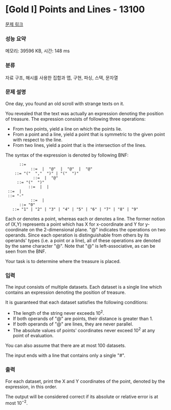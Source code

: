 # [Gold I] Points and Lines - 13100 

[문제 링크](https://www.acmicpc.net/problem/13100) 

### 성능 요약

메모리: 39596 KB, 시간: 148 ms

### 분류

자료 구조, 해시를 사용한 집합과 맵, 구현, 파싱, 스택, 문자열

### 문제 설명

<p>One day, you found an old scroll with strange texts on it.</p>

<p>You revealed that the text was actually an expression denoting the position of treasure. The expression consists of following three operations:</p>

<ul>
	<li>From two points, yield a line on which the points lie.</li>
	<li>From a point and a line, yield a point that is symmetric to the given point with respect to the line.</li>
	<li>From two lines, yield a point that is the intersection of the lines.</li>
</ul>

<p>The syntax of the expression is denoted by following BNF:</p>

<pre><code><expression>      ::= <point>
<point>           ::= <point-factor> | <line> "@" <line-factor> | <line> "@" <point-factor> | <point> "@" <line-factor>
<point-factor>    ::= "(" <number> "," <number> ")" | "(" <point> ")"
<line>            ::= <line-factor> | <point> "@" <point-factor>
<line-factor>     ::= "(" <line> ")"
<number>          ::= <zero-digit> | <positive-number> | <negative-number>
<positive-number> ::= <nonzero-digit> | <positive-number> <digit>
<negative-number> ::= "-" <positive-number>
<digit>           ::= <zero-digit> | <nonzero-digit>
<zero-digit>      ::= "0"
<nonzero-digit>   ::= "1" | "2" | "3" | "4" | "5" | "6" | "7" | "8" | "9"</code></pre>

<p>Each <point> or <point-factor> denotes a point, whereas each <line> or <line-factor> denotes a line. The former notion of <point-factor> (X,Y) represents a point which has X for x-coordinate and Y for y-coordinate on the 2-dimensional plane. "@" indicates the operations on two operands. Since each operation is distinguishable from others by its operands' types (i.e. a point or a line), all of these operations are denoted by the same character "@". Note that "@" is left-associative, as can be seen from the BNF.</p>

<p>Your task is to determine where the treasure is placed.</p>

### 입력 

 <p>The input consists of multiple datasets. Each dataset is a single line which contains an expression denoting the position of treasure.</p>

<p>It is guaranteed that each dataset satisfies the following conditions:</p>

<ul>
	<li>The length of the string never exceeds 10<sup>2</sup>.</li>
	<li>If both operands of "@" are points, their distance is greater than 1.</li>
	<li>If both operands of "@" are lines, they are never parallel.</li>
	<li>The absolute values of points' coordinates never exceed 10<sup>2</sup> at any point of evaluation.</li>
</ul>

<p>You can also assume that there are at most 100 datasets.</p>

<p>The input ends with a line that contains only a single "#".</p>

### 출력 

 <p>For each dataset, print the X and Y coordinates of the point, denoted by the expression, in this order.</p>

<p>The output will be considered correct if its absolute or relative error is at most 10<sup>−2</sup>.</p>

